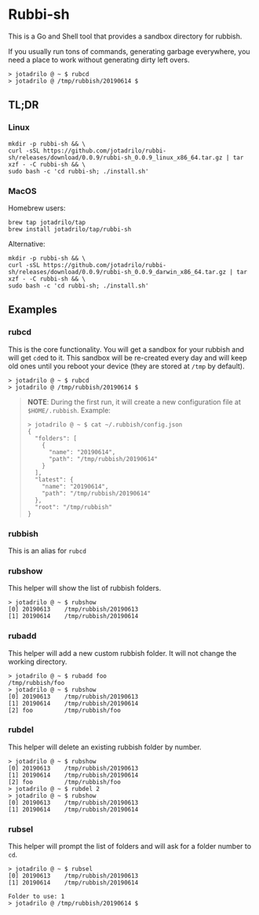 # Rubbi-sh

This is a Go and Shell tool that provides a sandbox directory for rubbish.

If you usually run tons of commands, generating garbage everywhere, you need a place to work without generating dirty left overs.

```
> jotadrilo @ ~ $ rubcd
> jotadrilo @ /tmp/rubbish/20190614 $
```

## TL;DR

### Linux

```
mkdir -p rubbi-sh && \
curl -sSL https://github.com/jotadrilo/rubbi-sh/releases/download/0.0.9/rubbi-sh_0.0.9_linux_x86_64.tar.gz | tar xzf - -C rubbi-sh && \
sudo bash -c 'cd rubbi-sh; ./install.sh'
```

### MacOS

Homebrew users:

```
brew tap jotadrilo/tap
brew install jotadrilo/tap/rubbi-sh
```

Alternative:

```
mkdir -p rubbi-sh && \
curl -sSL https://github.com/jotadrilo/rubbi-sh/releases/download/0.0.9/rubbi-sh_0.0.9_darwin_x86_64.tar.gz | tar xzf - -C rubbi-sh && \
sudo bash -c 'cd rubbi-sh; ./install.sh'
```

## Examples

### rubcd

This is the core functionality. You will get a sandbox for your rubbish and will get `cd`ed to it. This sandbox will be re-created every day and will keep old ones until you reboot your device (they are stored at `/tmp` by default).

```
> jotadrilo @ ~ $ rubcd
> jotadrilo @ /tmp/rubbish/20190614 $
```

> **NOTE**: During the first run, it will create a new configuration file at `$HOME/.rubbish`. Example:
> ```
> > jotadrilo @ ~ $ cat ~/.rubbish/config.json
> {
>   "folders": [
>     {
>       "name": "20190614",
>       "path": "/tmp/rubbish/20190614"
>     }
>   ],
>   "latest": {
>     "name": "20190614",
>     "path": "/tmp/rubbish/20190614"
>   },
>   "root": "/tmp/rubbish"
> }
> ```

### rubbish

This is an alias for `rubcd`

### rubshow

This helper will show the list of rubbish folders.

```
> jotadrilo @ ~ $ rubshow
[0] 20190613	/tmp/rubbish/20190613
[1] 20190614	/tmp/rubbish/20190614
```

### rubadd

This helper will add a new custom rubbish folder. It will not change the working directory.

```
> jotadrilo @ ~ $ rubadd foo
/tmp/rubbish/foo
> jotadrilo @ ~ $ rubshow
[0] 20190613	/tmp/rubbish/20190613
[1] 20190614	/tmp/rubbish/20190614
[2] foo     	/tmp/rubbish/foo
```

### rubdel

This helper will delete an existing rubbish folder by number.

```
> jotadrilo @ ~ $ rubshow
[0] 20190613	/tmp/rubbish/20190613
[1] 20190614	/tmp/rubbish/20190614
[2] foo     	/tmp/rubbish/foo
> jotadrilo @ ~ $ rubdel 2
> jotadrilo @ ~ $ rubshow
[0] 20190613	/tmp/rubbish/20190613
[1] 20190614	/tmp/rubbish/20190614
```

### rubsel

This helper will prompt the list of folders and will ask for a folder number to `cd`.

```
> jotadrilo @ ~ $ rubsel
[0] 20190613	/tmp/rubbish/20190613
[1] 20190614	/tmp/rubbish/20190614

Folder to use: 1
> jotadrilo @ /tmp/rubbish/20190614 $
```
